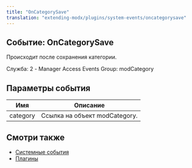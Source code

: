 ```yaml
---
title: "OnCategorySave"
translation: "extending-modx/plugins/system-events/oncategorysave"
---
```


## Событие: OnCategorySave

Происходит после сохранения категории.

Служба: 2 - Manager Access Events
Group: modCategory

## Параметры события

| Имя      | Описание                      |
| -------- | ----------------------------- |
| category | Ссылка на объект modCategory. |

## Смотри также

- [Системные события](extending-modx/plugins/system-events "Системные события")
- [Плагины](extending-modx/plugins "Плагины")
